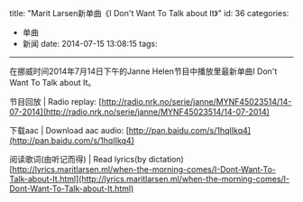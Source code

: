 title: "Marit Larsen新单曲《I Don't Want To Talk about It》"
id: 36
categories:
  - 单曲
  - 新闻
date: 2014-07-15 13:08:15
tags:
---

在挪威时间2014年7月14日下午的Janne Helen节目中播放里最新单曲I Don't Want To Talk about It。

节目回放 | Radio replay: [http://radio.nrk.no/serie/janne/MYNF45023514/14-07-2014](http://radio.nrk.no/serie/janne/MYNF45023514/14-07-2014)

下载aac | Download aac audio: [http://pan.baidu.com/s/1hqIIkq4](http://pan.baidu.com/s/1hqIIkq4)

阅读歌词(由听记而得) | Read lyrics(by dictation) [http://lyrics.maritlarsen.ml/when-the-morning-comes/I-Dont-Want-To-Talk-about-It.html](http://lyrics.maritlarsen.ml/when-the-morning-comes/I-Dont-Want-To-Talk-about-It.html)